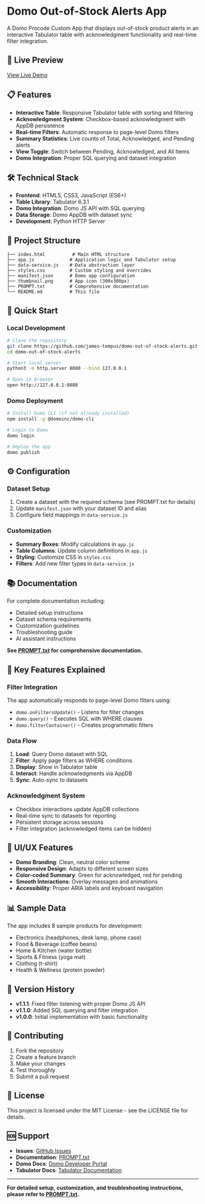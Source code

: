 # Domo Out-of-Stock Alerts App

A Domo Procode Custom App that displays out-of-stock product alerts in an interactive Tabulator table with acknowledgment functionality and real-time filter integration.

## 🚀 Live Preview
[View Live Demo](https://james-tempus.github.io/domo-out-of-stock-alerts/)

## 📋 Features

- **Interactive Table**: Responsive Tabulator table with sorting and filtering
- **Acknowledgment System**: Checkbox-based acknowledgment with AppDB persistence
- **Real-time Filters**: Automatic response to page-level Domo filters
- **Summary Statistics**: Live counts of Total, Acknowledged, and Pending alerts
- **View Toggle**: Switch between Pending, Acknowledged, and All Items
- **Domo Integration**: Proper SQL querying and dataset integration

## 🛠️ Technical Stack

- **Frontend**: HTML5, CSS3, JavaScript (ES6+)
- **Table Library**: Tabulator 6.3.1
- **Domo Integration**: Domo JS API with SQL querying
- **Data Storage**: Domo AppDB with dataset sync
- **Development**: Python HTTP Server

## 📁 Project Structure

```
├── index.html          # Main HTML structure
├── app.js             # Application logic and Tabulator setup
├── data-service.js    # Data abstraction layer
├── styles.css         # Custom styling and overrides
├── manifest.json      # Domo app configuration
├── thumbnail.png      # App icon (300x300px)
├── PROMPT.txt         # Comprehensive documentation
└── README.md          # This file
```

## 🚀 Quick Start

### Local Development
```bash
# Clone the repository
git clone https://github.com/james-tempus/domo-out-of-stock-alerts.git
cd domo-out-of-stock-alerts

# Start local server
python3 -m http.server 8080 --bind 127.0.0.1

# Open in browser
open http://127.0.0.1:8080
```

### Domo Deployment
```bash
# Install Domo CLI (if not already installed)
npm install -g @domoinc/domo-cli

# Login to Domo
domo login

# Deploy the app
domo publish
```

## ⚙️ Configuration

### Dataset Setup
1. Create a dataset with the required schema (see PROMPT.txt for details)
2. Update `manifest.json` with your dataset ID and alias
3. Configure field mappings in `data-service.js`

### Customization
- **Summary Boxes**: Modify calculations in `app.js`
- **Table Columns**: Update column definitions in `app.js`
- **Styling**: Customize CSS in `styles.css`
- **Filters**: Add new filter types in `data-service.js`

## 📚 Documentation

For complete documentation including:
- Detailed setup instructions
- Dataset schema requirements
- Customization guidelines
- Troubleshooting guide
- AI assistant instructions

**See [PROMPT.txt](./PROMPT.txt) for comprehensive documentation.**

## 🔧 Key Features Explained

### Filter Integration
The app automatically responds to page-level Domo filters using:
- `domo.onFiltersUpdate()` - Listens for filter changes
- `domo.query()` - Executes SQL with WHERE clauses
- `domo.filterContainer()` - Creates programmatic filters

### Data Flow
1. **Load**: Query Domo dataset with SQL
2. **Filter**: Apply page filters as WHERE conditions
3. **Display**: Show in Tabulator table
4. **Interact**: Handle acknowledgments via AppDB
5. **Sync**: Auto-sync to datasets

### Acknowledgment System
- Checkbox interactions update AppDB collections
- Real-time sync to datasets for reporting
- Persistent storage across sessions
- Filter integration (acknowledged items can be hidden)

## 🎨 UI/UX Features

- **Domo Branding**: Clean, neutral color scheme
- **Responsive Design**: Adapts to different screen sizes
- **Color-coded Summary**: Green for acknowledged, red for pending
- **Smooth Interactions**: Overlay messages and animations
- **Accessibility**: Proper ARIA labels and keyboard navigation

## 📊 Sample Data

The app includes 8 sample products for development:
- Electronics (headphones, desk lamp, phone case)
- Food & Beverage (coffee beans)
- Home & Kitchen (water bottle)
- Sports & Fitness (yoga mat)
- Clothing (t-shirt)
- Health & Wellness (protein powder)

## 🔄 Version History

- **v1.1.1**: Fixed filter listening with proper Domo JS API
- **v1.1.0**: Added SQL querying and filter integration
- **v1.0.0**: Initial implementation with basic functionality

## 🤝 Contributing

1. Fork the repository
2. Create a feature branch
3. Make your changes
4. Test thoroughly
5. Submit a pull request

## 📄 License

This project is licensed under the MIT License - see the LICENSE file for details.

## 🆘 Support

- **Issues**: [GitHub Issues](https://github.com/james-tempus/domo-out-of-stock-alerts/issues)
- **Documentation**: [PROMPT.txt](./PROMPT.txt)
- **Domo Docs**: [Domo Developer Portal](https://developer.domo.com/)
- **Tabulator Docs**: [Tabulator Documentation](https://tabulator.info/docs)

---

**For detailed setup, customization, and troubleshooting instructions, please refer to [PROMPT.txt](./PROMPT.txt).**
